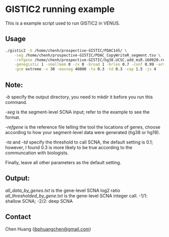 # GISTIC2 running example

<!-- badges: start -->
  <!-- badges: end -->
  
This is a example script used to run GISTIC2 in VENUS.


## Usage


```bash
./gistic2 -b /home/chenh/prospective-GISTIC/PDAC145/ \
	-seg /home/chenh/prospective-GISTIC/PDAC_CopyWriteR_segment.tsv \
	-refgene /home/chenh/prospective-GISTIC/hg38.UCSC.add_miR.160920.refgene.mat \
	-genegistic 1 -smallmem 0 -rx 0 -broad 1 -brlen 0.7 -conf 0.99 -armpeel 1 -savegene 1 \
	-gcm extreme -v 30 -maxseg 46000 -ta 0.3 -td 0.3 -cap 1.5 -js 4
```
## Note:
*-b* specify the output directory, you need to mkdir it before you run this command.

*-seg* is the segment-level SCNA input; refer to the example to see the format.

*-refgene* is the reference file telling the tool the locations of genes, choose according to how your segment-level data were generated (hg38 or hg19).

*-ta* and *-td* specify the threshold to call SCNA, the default setting is 0.1; however, I found 0.3 is more likely to be true according to the communcation with biologists.

Finally, leave all other parameters as the default setting.

## Output:
*all_data_by_genes.txt* is the gene-level SCNA log2 ratio
*all_thresholded_by_gene.txt* is the gene-level SCNA integer call. -1/1: shallow SCNA; -2/2: deep SCNA

## Contact
Chen Huang (ibphuangchen@gmail.com)
